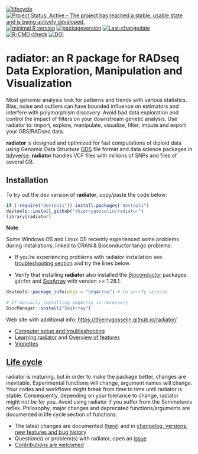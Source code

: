 
<!-- badges: start -->

[![lifecycle](https://img.shields.io/badge/lifecycle-maturing-blue.svg)](https://tidyverse.org/lifecycle/#maturing)
[![Project Status: Active – The project has reached a stable, usable
state and is being actively
developed.](http://www.repostatus.org/badges/latest/active.svg)](http://www.repostatus.org/#active)
[![minimal R
version](https://img.shields.io/badge/R%3E%3D-NA-6666ff.svg)](https://cran.r-project.org/)
[![packageversion](https://img.shields.io/badge/Package%20version-1.2.9-orange.svg)](commits/master)
[![Last-changedate](https://img.shields.io/badge/last%20change-2024--01--25-brightgreen.svg)](/commits/master)
[![R-CMD-check](https://github.com/thierrygosselin/radiator/workflows/R-CMD-check/badge.svg)](https://github.com/thierrygosselin/radiator/actions)
[![DOI](https://zenodo.org/badge/DOI/10.5281/zenodo.3687060.svg)](https://doi.org/10.5281/zenodo.3687060)
<!-- badges: end -->

# radiator: an R package for RADseq Data Exploration, Manipulation and Visualization

Most genomic analysis look for patterns and trends with various
statistics. Bias, noise and outliers can have bounded influence on
estimators and interfere with polymorphism discovery. Avoid bad data
exploration and control the impact of filters on your downstream genetic
analysis. Use radiator to: import, explore, manipulate, visualize,
filter, impute and export your GBS/RADseq data.

**radiator** is designed and optimized for fast computations of diploid
data using Genomic Data Structure
[GDS](https://github.com/zhengxwen/gdsfmt) file format and data science
packages in [tidyverse](https://www.tidyverse.org). **radiator** handles
VCF files with millions of SNPs and files of several GB.

## Installation

To try out the dev version of **radiator**, copy/paste the code below:

``` r
if (!require("devtools")) install.packages("devtools")
devtools::install_github("thierrygosselin/radiator")
library(radiator)
```

**Note**

Some Windows OS and Linux OS recently experienced some problems during
installations, linked to CRAN & Bioconductor tango problems:

- If you’re experiencing problems with radiator installation see
  [troubleshooting
  section](https://thierrygosselin.github.io/radiator/articles/rad_genomics_computer_setup.html)
  and try the lines below.

- Verify that installing **radiator** also installed the
  [Bioconductor](https://www.bioconductor.org/packages/release/bioc/html/SeqArray.html)
  packages: `gdsfmt` and
  [SeqArray](https://github.com/zhengxwen/SeqArray) with version \>=
  1.28.1.

``` r
devtools::package_info(pkgs = "SeqArray") # to verify version

# If manually installing SeqArray is necessary
BiocManager::install("SeqArray")
```

Web site with additional info:
<https://thierrygosselin.github.io/radiator/>

- [Computer setup and
  troubleshooting](https://thierrygosselin.github.io/radiator/articles/rad_genomics_computer_setup.html)
- [Learning
  radiator](https://thierrygosselin.github.io/radiator/articles/get_started.html)
  and [Overview of
  features](https://thierrygosselin.github.io/radiator/articles/get_started.html#overview)
- [Vignettes](https://thierrygosselin.github.io/radiator/articles/index.html)

## [Life cycle](https://thierrygosselin.github.io/radiator/articles/life_cycle.html)

radiator is maturing, but in order to make the package better, changes
are inevitable. Experimental functions will change, argument names will
change. Your codes and workflows might break from time to time until
radiator is stable. Consequently, depending on your tolerance to change,
radiator might not be for you. Avoid using radiator if you suffer from
the Semmelweis reflex. Philosophy, major changes and deprecated
functions/arguments are documented in life cycle section of functions.

- The latest changes are documented
  ([here](https://thierrygosselin.github.io/radiator/articles/life_cycle.html))
  and in [changelog, versions, new features and bug
  history](https://thierrygosselin.github.io/radiator/news/index.html)
- Question(s) or problem(s) with radiator, open an
  [issue](https://github.com/thierrygosselin/radiator/issues/new/choose)
- [Contributions are
  welcomed](https://github.com/thierrygosselin/radiator/issues/new/choose)
